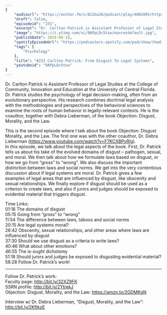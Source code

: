 ```yaml
---
{
	"audiourl": "https://anchor.fm/s/822ba20/podcast/play/4082095/https%3A%2F%2Fd3ctxlq1ktw2nl.cloudfront.net%2Fproduction%2F2019-7-3%2F20118920-44100-2-85e746dde3f6d.m4a",
	"draft": false,
	"episodeid": "231",
	"excerpt": "Dr. Carlton Patrick is Assistant Professor of Legal Studies at the College of Community, Innovation and Education at the University of Central Florida. Dr. Patrick studies the psychology of legal decision-making, often from an evolutionary perspective. His research combines doctrinal legal analysis with the methodologies and perspectives of the behavioral sciences to examine the roots of human behavior in legally-relevant contexts. He is the coauthor, together with Debra Lieberman, of the book Objection: Disgust, Morality, and the Law.",
	"image": "https://i.ytimg.com/vi/9APpLDc5tsw/maxresdefault.jpg",
	"publishDate": 2019-09-19,
	"spotifyEpisodeUrl": "https://podcasters.spotify.com/pod/show/thedissenter/episodes/231-Carlton-Patrick-From-Disgust-To-Legal-Systems-e4r2vf",
	"tags": [
		"Psychology"
	],
	"title": "#231 Carlton Patrick: From Disgust To Legal Systems",
	"youtubeid": "9APpLDc5tsw"
}
---
```

Dr. Carlton Patrick is Assistant Professor of Legal Studies at the College of Community, Innovation and Education at the University of Central Florida. Dr. Patrick studies the psychology of legal decision-making, often from an evolutionary perspective. His research combines doctrinal legal analysis with the methodologies and perspectives of the behavioral sciences to examine the roots of human behavior in legally-relevant contexts. He is the coauthor, together with Debra Lieberman, of the book Objection: Disgust, Morality, and the Law.

This is the second episode where I talk about the book Objection: Disgust Morality, and the Law. The first one was with the other coauthor, Dr. Debra Lieberman (https://www.youtube.com/watch?v=F7KCXBPvRlg).   
In this episode, we talk about the legal aspects of the book. First, Dr. Patrick tells us about his take of the evolved domains of disgust – pathogen, sexual, and moral. We then talk about how we formulate laws based on disgust, or how we go from “gross” to “wrong”. We also discuss the important distinction between laws and social norms. We get into the very contentious discussion about if legal systems are moral. Dr. Patrick gives a few examples of legal areas that are influenced by disgust, like obscenity and sexual relationships. We finally explore if disgust should be used as a criterion to create laws, and also if jurors and judges should be exposed to evidential material that triggers disgust. 

Time Links:  
<time>01:16</time> The domains of disgust  
<time>05:15</time> Going from “gross” to “wrong”  
<time>11:54</time> The difference between laws, taboos and social norms  
<time>20:15</time> Are legal systems moral?                               
<time>26:42</time> Obscenity, sexual relationships, and other areas where laws are influenced by disgust  
<time>37:30</time> Should we use disgust as a criteria to write laws?  
<time>40:46</time> What about other emotions?  
<time>46:55</time> The is-ought dichotomy  
<time>51:18</time> Should jurors and judges be exposed to disgusting evidential material?  
<time>58:28</time> Follow Dr. Patrick’s work!

---

Follow Dr. Patrick’s work:  
Faculty page: http://bit.ly/32XZ9FK  
SSRN profile: http://bit.ly/2YtrekJ  
Objection: Disgust, Morality, and the Law: https://amzn.to/2GDMKgN

Interview w/ Dr. Debra Lieberman, “Disgust, Morality, and the Law”: http://bit.ly/2KftkzE
